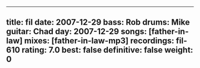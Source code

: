 
---
title: fil
date: 2007-12-29
bass:	Rob
drums:	Mike
guitar:	Chad
day: 2007-12-29
songs: [father-in-law]
mixes: [father-in-law-mp3]
recordings: fil-610
rating: 7.0
best: false
definitive: false
weight: 0
---
